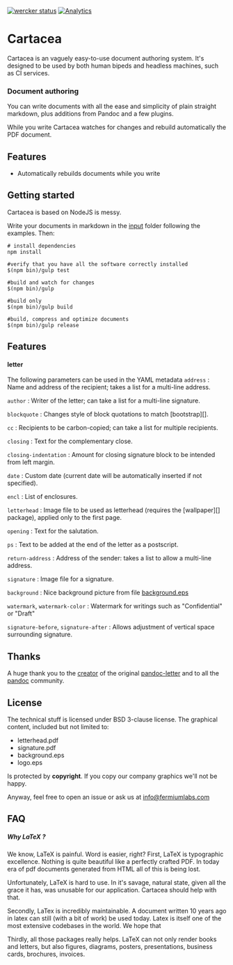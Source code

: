 [![wercker status](https://app.wercker.com/status/86627b9183b151b80605d8ee376ab308/s/master "wercker status")](https://app.wercker.com/project/byKey/86627b9183b151b80605d8ee376ab308) [![Analytics](https://ga-beacon.appspot.com/UA-69533556-3/cartacea/readme/?flat)](https://github.com/igrigorik/ga-beacon)


# Cartacea

Cartacea is an vaguely easy-to-use document authoring system. It's designed to be used by both human bipeds and headless machines, such as CI services.

### Document authoring

You can write documents with all the ease and simplicity of plain straight markdown, plus additions from Pandoc and a few plugins.

While you write Cartacea watches for changes and rebuild automatically the PDF document.

## Features 

- Automatically rebuilds documents while you write





## Getting started

Cartacea is based on NodeJS is messy.

Write your documents in markdown in the [input](input) folder following the examples. Then:

```shell
# install dependencies
npm install

#verify that you have all the software correctly installed
$(npm bin)/gulp test

#build and watch for changes
$(npm bin)/gulp

#build only
$(npm bin)/gulp build

#build, compress and optimize documents
$(npm bin)/gulp release

```

## Features

#### letter

The following parameters can be used in the YAML metadata
`address`
:   Name and address of the recipient; takes a list for a multi-line address.

`author`
:   Writer of the letter; can take a list for a multi-line signature.

`blockquote`
:   Changes style of block quotations to match [bootstrap][].

`cc`
:   Recipients to be carbon-copied; can take a list for multiple recipients.

`closing`
:   Text for the complementary close.

`closing-indentation`
:   Amount for closing signature block to be intended from left margin.

`date`
:   Custom date (current date will be automatically inserted if not specified).

`encl`
:   List of enclosures.

`letterhead`
:   Image file to be used as letterhead (requires the [wallpaper][] package), applied only to the first page.

`opening`
:   Text for the salutation.

`ps`
:   Text to be added at the end of the letter as a postscript.

`return-address`
:   Address of the sender: takes a list to allow a multi-line address.

`signature`
:   Image file for a signature.

`background`
:   Nice background picture from file [background.eps](template/background.eps)

`watermark`, `watermark-color`
:   Watermark for writings such as "Confidential" or "Draft"

`signature-before`, `signature-after`
:   Allows adjustment of vertical space surrounding signature.

## Thanks

A huge thank you to the [creator](http://aaronwolen.com/) of the original [pandoc-letter](https://github.com/aaronwolen/pandoc-letter) and to all the [pandoc](http://pandoc.org/) community.

## License

The technical stuff is licensed under BSD 3-clause license. 
The graphical content, included but not limited to: 

* letterhead.pdf
* signature.pdf
* background.eps
* logo.eps

Is protected by **copyright**. If you copy our company graphics we'll not be happy.

Anyway, feel free to open an issue or ask us at [info@fermiumlabs.com](mailto:info@fermiumlabs.com)

## FAQ 

##### Why LaTeX ?

We know, LaTeX is painful. Word is easier, right? 
First, LaTeX is typographic excellence. Nothing is quite beautiful like a perfectly crafted PDF. In today era of pdf documents generated from HTML all of this is being lost.

Unfortunately, LaTeX is hard to use. In it's savage, natural state, given all the grace it has, was unusable for our application.
Cartacea should help with that.

Secondly, LaTex is incredibly maintainable. A document written 10 years ago in latex can still (with a bit of work) be used today. Latex is itself one of the most extensive codebases in the world. We hope that 

Thirdly, all those packages really helps. LaTeX can not only render books and letters, but also figures, diagrams, posters, presentations, business cards, brochures, invoices.
